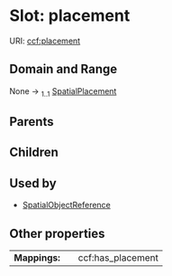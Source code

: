 
# Slot: placement



URI: [ccf:placement](http://purl.org/ccf/placement)


## Domain and Range

None &#8594;  <sub>1..1</sub> [SpatialPlacement](SpatialPlacement.md)

## Parents


## Children


## Used by

 * [SpatialObjectReference](SpatialObjectReference.md)

## Other properties

|  |  |  |
| --- | --- | --- |
| **Mappings:** | | ccf:has_placement |